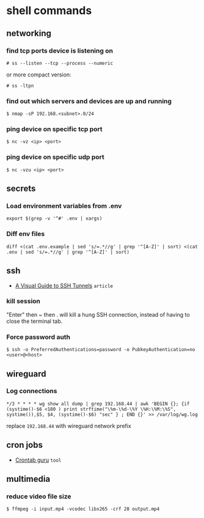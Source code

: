 # shell commands

## networking

### find tcp ports device is listening on

```
# ss --listen --tcp --process --numeric
```

or more compact version:

```
# ss -ltpn
```

### find out which servers and devices are up and running

```
$ nmap -sP 192.168.<subnet>.0/24
```

### ping device on specific tcp port

```
$ nc -vz <ip> <port>
```

### ping device on specific udp port

```
$ nc -vzu <ip> <port>
```

## secrets

### Load environment variables from .env

```
export $(grep -v '^#' .env | xargs)
```

### Diff env files

```
diff <(cat .env.example | sed 's/=.*//g' | grep '^[A-Z]' | sort) <(cat .env | sed 's/=.*//g' | grep '^[A-Z]' | sort)
```

## ssh

- [A Visual Guide to SSH Tunnels](https://iximiuz.com/en/posts/ssh-tunnels/) `article`

### kill session

"Enter" then ~ then . will kill a hung SSH connection, instead of having to close the terminal tab. 

### Force password auth

```
$ ssh -o PreferredAuthentications=password -o PubkeyAuthentication=no <user>@<host>
```

## wireguard

### Log connections

```
*/3 * * * * wg show all dump | grep 192.168.44 | awk 'BEGIN {}; {if (systime()-$6 <180 ) print strftime("\%m-\%d-\%Y \%H:\%M:\%S", systime()),$5, $4, (systime()-$6) "sec" } ; END {}' >> /var/log/wg.log
```

replace `192.168.44` with wireguard network prefix

## cron jobs

- [Crontab guru](https://crontab.guru/) `tool`

### 

## multimedia

### reduce video file size

```
$ ffmpeg -i input.mp4 -vcodec libx265 -crf 28 output.mp4
```